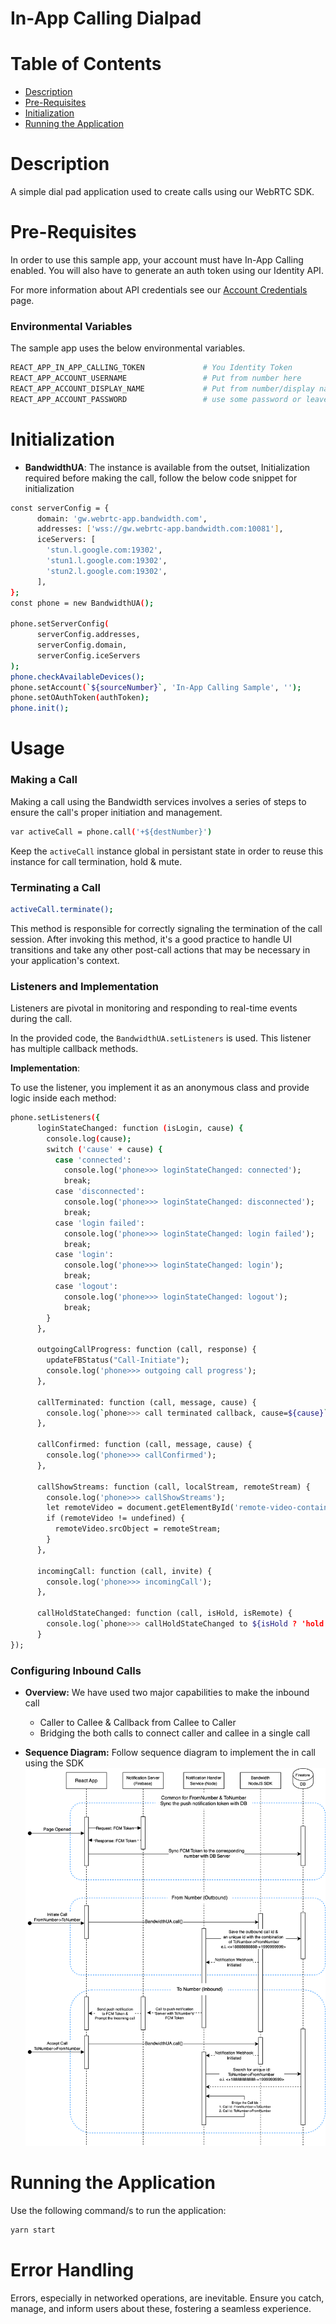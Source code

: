 # In-App Calling Dialpad

 # Table of Contents

* [Description](#description)
* [Pre-Requisites](#pre-requisites)
* [Initialization](#initialization)
* [Running the Application](#running-the-application)

# Description

A simple dial pad application used to create calls using our WebRTC SDK.

# Pre-Requisites

In order to use this sample app, your account must have In-App Calling enabled. You will also have to generate an auth token using our Identity API.

For more information about API credentials see our [Account Credentials](https://dev.bandwidth.com/docs/account/credentials) page.

### Environmental Variables

The sample app uses the below environmental variables.

```sh
REACT_APP_IN_APP_CALLING_TOKEN             # You Identity Token
REACT_APP_ACCOUNT_USERNAME                 # Put from number here
REACT_APP_ACCOUNT_DISPLAY_NAME             # Put from number/display name here
REACT_APP_ACCOUNT_PASSWORD                 # use some password or leave it empty
```

# Initialization

- **BandwidthUA**: The instance is available from the outset, Initialization required before making the call, follow the below code snippet for initialization
```sh 
const serverConfig = {
      domain: 'gw.webrtc-app.bandwidth.com',
      addresses: ['wss://gw.webrtc-app.bandwidth.com:10081'],
      iceServers: [
        'stun.l.google.com:19302',
        'stun1.l.google.com:19302',
        'stun2.l.google.com:19302',
      ],
};
const phone = new BandwidthUA();

phone.setServerConfig(
      serverConfig.addresses,
      serverConfig.domain,
      serverConfig.iceServers
);
phone.checkAvailableDevices();
phone.setAccount(`${sourceNumber}`, 'In-App Calling Sample', '');
phone.setOAuthToken(authToken);
phone.init();
```

# Usage

### Making a Call

Making a call using the Bandwidth services involves a series of steps to ensure the call's proper initiation and management.

```sh
var activeCall = phone.call('+${destNumber}')
```

Keep the `activeCall` instance global in persistant state in order to reuse this instance for call termination, hold & mute.
### Terminating a Call

```sh
activeCall.terminate();
```

This method is responsible for correctly signaling the termination of the call session. After invoking this method, it's a good practice to handle UI transitions and take any other post-call actions that may be necessary in your application's context.

### Listeners and Implementation

Listeners are pivotal in monitoring and responding to real-time events during the call.

In the provided code, the `BandwidthUA.setListeners` is used. This listener has multiple callback methods.

**Implementation**:

To use the listener, you implement it as an anonymous class and provide logic inside each method:

```sh
phone.setListeners({
      loginStateChanged: function (isLogin, cause) {
        console.log(cause);
        switch ('cause' + cause) {
          case 'connected':
            console.log('phone>>> loginStateChanged: connected');
            break;
          case 'disconnected':
            console.log('phone>>> loginStateChanged: disconnected');            
            break;
          case 'login failed':
            console.log('phone>>> loginStateChanged: login failed');
            break;
          case 'login':
            console.log('phone>>> loginStateChanged: login');
            break;
          case 'logout':
            console.log('phone>>> loginStateChanged: logout');
            break;
        }
      },

      outgoingCallProgress: function (call, response) {
        updateFBStatus("Call-Initiate");
        console.log('phone>>> outgoing call progress');
      },

      callTerminated: function (call, message, cause) {
        console.log(`phone>>> call terminated callback, cause=${cause}`);
      },

      callConfirmed: function (call, message, cause) {
        console.log('phone>>> callConfirmed');
      },

      callShowStreams: function (call, localStream, remoteStream) {
        console.log('phone>>> callShowStreams');
        let remoteVideo = document.getElementById('remote-video-container');
        if (remoteVideo != undefined) {
          remoteVideo.srcObject = remoteStream;
        }
      },

      incomingCall: function (call, invite) {
        console.log('phone>>> incomingCall');
      },

      callHoldStateChanged: function (call, isHold, isRemote) {
        console.log(`phone>>> callHoldStateChanged to ${isHold ? 'hold' : 'unhold'} `);
      }
});
```

### Configuring Inbound Calls

- **Overview:** We have used two major capabilities to make the inbound call

    - Caller to Callee & Callback from Callee to Caller
    - Bridging the both calls to connect caller and callee in a single call

- **Sequence Diagram:** Follow sequence diagram to implement the in call using the SDK
![InboundFLow](bandwidth-inbound-react.drawio.svg)

# Running the Application

Use the following command/s to run the application:

```sh
yarn start
```

# Error Handling

Errors, especially in networked operations, are inevitable. Ensure you catch, manage, and inform users about these, fostering a seamless experience.
